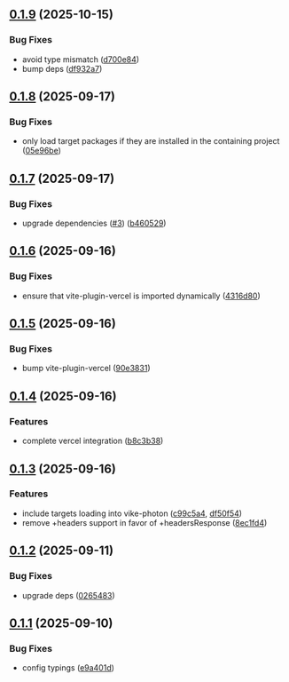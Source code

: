 ## [0.1.9](https://github.com/vikejs/vike-photon/compare/v0.1.8...v0.1.9) (2025-10-15)


### Bug Fixes

* avoid type mismatch ([d700e84](https://github.com/vikejs/vike-photon/commit/d700e84b059ee6da064d773b581ea0ec545979bb))
* bump deps ([df932a7](https://github.com/vikejs/vike-photon/commit/df932a7f79785033d5b20a700fec1ed4ad752add))



## [0.1.8](https://github.com/vikejs/vike-photon/compare/v0.1.7...v0.1.8) (2025-09-17)


### Bug Fixes

* only load target packages if they are installed in the containing project ([05e96be](https://github.com/vikejs/vike-photon/commit/05e96be72b9b634bf2e20294b61cccc6b841e475))



## [0.1.7](https://github.com/vikejs/vike-photon/compare/v0.1.6...v0.1.7) (2025-09-17)


### Bug Fixes

* upgrade dependencies ([#3](https://github.com/vikejs/vike-photon/issues/3)) ([b460529](https://github.com/vikejs/vike-photon/commit/b460529fbcd9f3f277ad9e86053f7ae88ea26c3f))



## [0.1.6](https://github.com/vikejs/vike-photon/compare/v0.1.5...v0.1.6) (2025-09-16)


### Bug Fixes

* ensure that vite-plugin-vercel is imported dynamically ([4316d80](https://github.com/vikejs/vike-photon/commit/4316d80bbc9a908875968cde1f08ec37fba2666a))



## [0.1.5](https://github.com/vikejs/vike-photon/compare/v0.1.4...v0.1.5) (2025-09-16)


### Bug Fixes

* bump vite-plugin-vercel ([90e3831](https://github.com/vikejs/vike-photon/commit/90e3831886bb80e6c1ac1c5941b032bc00b0443e))



## [0.1.4](https://github.com/vikejs/vike-photon/compare/v0.1.3...v0.1.4) (2025-09-16)


### Features

* complete vercel integration ([b8c3b38](https://github.com/vikejs/vike-photon/commit/b8c3b389e76930edc9e386e546a3e03b98504904))



## [0.1.3](https://github.com/vikejs/vike-photon/compare/v0.1.2...v0.1.3) (2025-09-16)


### Features

* include targets loading into vike-photon ([c99c5a4](https://github.com/vikejs/vike-photon/commit/c99c5a4e1043e39c100a5721dd4f4f7f84b37e71), [df50f54](https://github.com/vikejs/vike-photon/commit/df50f54aee22963aa936b8ed47dfcb0038961036))
* remove +headers support in favor of +headersResponse ([8ec1fd4](https://github.com/vikejs/vike-photon/commit/8ec1fd476bbbcee8950de84aaa5a5528dd8fb509))



## [0.1.2](https://github.com/vikejs/vike-photon/compare/v0.1.1...v0.1.2) (2025-09-11)


### Bug Fixes

* upgrade deps ([0265483](https://github.com/vikejs/vike-photon/commit/0265483b4a6f0cb57fc47142e3be6b259d1a1054))



## [0.1.1](https://github.com/vikejs/vike-photon/compare/v0.1.0...v0.1.1) (2025-09-10)


### Bug Fixes

* config typings ([e9a401d](https://github.com/vikejs/vike-photon/commit/e9a401d600483f1932ca88c83f6e6d1c5651cbd4))




